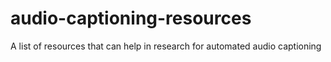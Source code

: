 # audio-captioning-resources
A list of resources that can help in research for automated audio captioning
